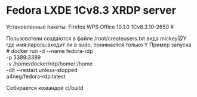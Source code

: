 # Fedora LXDE 1Cv8.3 XRDP server #
Установленные пакеты: 
Firefox 
WPS Office 10.1.0 
1Cv8.3.10-2650 #

Пользователи создаются в файле /root/createusers.txt вида mickey:mouse:Y где имя:пароль:входит ли в sudo, понимается только Y
Пример запуска #
docker run -d --name fedora-rdp \
           -p 3389:3389 \
           -v /home/docker/rdp/home/:/home \
           -dit --restart unless-stopped \
           a4neg/fedora-rdp:latest

Собирается командой ci/build